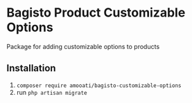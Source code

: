 # Bagisto Product Customizable Options
Package for adding customizable options to products

## Installation

1. `composer require amooati/bagisto-customizable-options`
2. run `php artisan migrate`